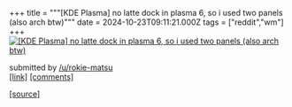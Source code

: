 +++
title = """[KDE Plasma] no latte dock in plasma 6, so i used two panels (also arch btw)"""
date = 2024-10-23T09:11:21.000Z
tags = ["reddit","wm"]
+++
[![ [KDE Plasma] no latte dock in plasma 6, so i used two panels (also arch btw) ](https://preview.redd.it/9jkz1dzu2hwd1.png?width=640&crop=smart&auto=webp&s=df2aa91c30790036879b128cba083640f077fa04 " [KDE Plasma] no latte dock in plasma 6, so i used two panels (also arch btw) ")](https://www.reddit.com/r/unixporn/comments/1ga64o6/kde_plasma_no_latte_dock_in_plasma_6_so_i_used/)

submitted by [/u/rokie-matsu](https://www.reddit.com/user/rokie-matsu)  
[\[link\]](https://i.redd.it/9jkz1dzu2hwd1.png) [\[comments\]](https://www.reddit.com/r/unixporn/comments/1ga64o6/kde_plasma_no_latte_dock_in_plasma_6_so_i_used/)

[[source]](https://www.reddit.com/r/unixporn/comments/1ga64o6/kde_plasma_no_latte_dock_in_plasma_6_so_i_used/)
